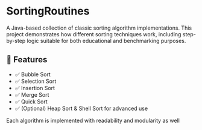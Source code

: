    # SortingRoutines

A Java-based collection of classic sorting algorithm implementations. This project demonstrates how different sorting techniques work, including step-by-step logic suitable for both educational and benchmarking purposes.
   
## 🚀 Features 
 
- ✅ Bubble Sort
- ✅ Selection Sort
- ✅ Insertion Sort  
- ✅ Merge Sort     
- ✅ Quick Sort 
- ✅ (Optional) Heap Sort & Shell Sort for advanced use    
     
Each algorithm is implemented with readability and modularity as well       
       
   
       
      
     
   
     
     
  
   
 
